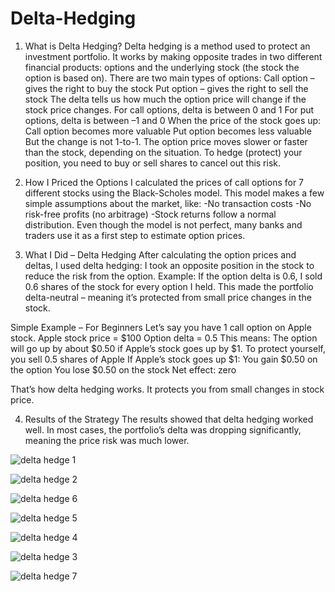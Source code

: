 # Delta-Hedging

1. What is Delta Hedging?
Delta hedging is a method used to protect an investment portfolio. It works by making opposite trades in two different financial products: options and the underlying stock (the stock the option is based on). There are two main types of options:
Call option – gives the right to buy the stock
Put option – gives the right to sell the stock
The delta tells us how much the option price will change if the stock price changes. For call options, delta is between 0 and 1 For put options, delta is between –1 and 0
When the price of the stock goes up:
Call option becomes more valuable
Put option becomes less valuable
But the change is not 1-to-1. The option price moves slower or faster than the stock, depending on the situation. To hedge (protect) your position, you need to buy or sell shares to cancel out this risk.

2. How I Priced the Options
I calculated the prices of call options for 7 different stocks using the Black-Scholes model.
This model makes a few simple assumptions about the market, like:
-No transaction costs
-No risk-free profits (no arbitrage)
-Stock returns follow a normal distribution.
Even though the model is not perfect, many banks and traders use it as a first step to estimate option prices.

3. What I Did – Delta Hedging
After calculating the option prices and deltas, I used delta hedging:
I took an opposite position in the stock to reduce the risk from the option.
Example:
If the option delta is 0.6, I sold 0.6 shares of the stock for every option I held.
This made the portfolio delta-neutral – meaning it’s protected from small price changes in the stock.


Simple Example – For Beginners
Let’s say you have 1 call option on Apple stock.
Apple stock price = $100
Option delta = 0.5
This means:
The option will go up by about $0.50 if Apple’s stock goes up by $1. To protect yourself, you sell 0.5 shares of Apple
If Apple’s stock goes up $1:
You gain $0.50 on the option
You lose $0.50 on the stock
Net effect: zero

That’s how delta hedging works. It protects you from small changes in stock price.


4. Results of the Strategy
The results showed that delta hedging worked well.
In most cases, the portfolio’s delta was dropping significantly, meaning the price risk was much lower.



![delta hedge 1](https://github.com/user-attachments/assets/845b50b4-eac4-4414-afd1-673f28266ad0)


![delta hedge 2](https://github.com/user-attachments/assets/a828a1e5-fcc9-4aaa-a534-d22217be796f)


![delta hedge  6](https://github.com/user-attachments/assets/f1524318-0da4-4310-b477-a6981c989510)

![delta hedge  5](https://github.com/user-attachments/assets/e51f97df-ed28-4c67-9311-e517073a4060)

![delta hedge  4](https://github.com/user-attachments/assets/fd64d33a-14bb-49a8-9441-6e763335aa9a)

![delta hedge  3](https://github.com/user-attachments/assets/2247aee5-07de-4448-8dc3-65c15526a22f)

![delta hedge  7](https://github.com/user-attachments/assets/9c79fef6-1526-43ed-9517-972c7a4da2e4)
